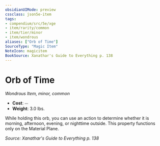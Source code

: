 ```yaml
---
obsidianUIMode: preview
cssclass: json5e-item
tags:
- compendium/src/5e/xge
- item/rarity/common
- item/tier/minor
- item/wondrous
aliases: ["Orb of Time"]
SourceType: "Magic Item"
NoteIcon: magicitem
BookSource: Xanathar's Guide to Everything p. 138
---
```

# Orb of Time
*Wondrous Item, minor, common*  

- **Cost**: ⏤
- **Weight**: 3.0 lbs.

While holding this orb, you can use an action to determine whether it is morning, afternoon, evening, or nighttime outside. This property functions only on the Material Plane.

*Source: Xanathar's Guide to Everything p. 138*